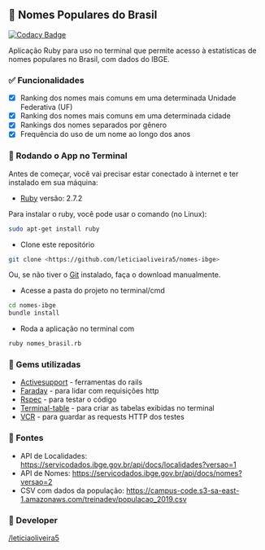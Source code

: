 ## :memo: Nomes Populares do Brasil

[![Codacy Badge](https://api.codacy.com/project/badge/Grade/50ea3cbee57149898453ee6c3a6b4939)](https://app.codacy.com/gh/leticiaoliveira5/nomes-ibge?utm_source=github.com&utm_medium=referral&utm_content=leticiaoliveira5/nomes-ibge&utm_campaign=Badge_Grade_Settings)

Aplicação Ruby para uso no terminal que permite acesso à estatísticas de nomes populares no Brasil, com dados do IBGE.

### :white_check_mark: Funcionalidades

- [x] Ranking dos nomes mais comuns em uma determinada Unidade Federativa (UF)
- [x] Ranking dos nomes mais comuns em uma determinada cidade
- [x] Rankings dos nomes separados por gênero
- [x] Frequência do uso de um nome ao longo dos anos

### 🎲 Rodando o App no Terminal

Antes de começar, você vai precisar estar conectado à internet e ter instalado em sua máquina: 

* [Ruby](https://www.ruby-lang.org/pt/documentation/installation/) versão: 2.7.2

Para instalar o ruby, você pode usar o comando (no Linux):
```bash
sudo apt-get install ruby
```

* Clone este repositório
```bash
git clone <https://github.com/leticiaoliveira5/nomes-ibge>
```
Ou, se não tiver o [Git](https://git-scm.com) instalado, faça o download manualmente.

* Acesse a pasta do projeto no terminal/cmd
```bash
cd nomes-ibge
bundle install
```

* Roda a aplicação no terminal com
```bash
ruby nomes_brasil.rb
```

### :gem: Gems utilizadas

* [Activesupport](https://rubygems.org/gems/activesupport/versions/5.0.0.1?locale=pt-BR) - ferramentas do rails
* [Faraday](https://rubygems.org/gems/faraday?locale=pt-BR) - para lidar com requisições http
* [Rspec](https://rubygems.org/gems/rspec?locale=pt-BR) - para testar o código
* [Terminal-table](https://rubygems.org/gems/terminal-table/) - para criar as tabelas exibidas no terminal
* [VCR](https://rubygems.org/gems/vcr/versions/3.0.1?locale=pt-BR) - para guardar as requests HTTP dos testes

### :satellite: Fontes

* API de Localidades: https://servicodados.ibge.gov.br/api/docs/localidades?versao=1
* API de Nomes: https://servicodados.ibge.gov.br/api/docs/nomes?versao=2
* CSV com dados da população: https://campus-code.s3-sa-east-1.amazonaws.com/treinadev/populacao_2019.csv

### :tada: Developer

  [/leticiaoliveira5](https://github.com/leticiaoliveira5)
